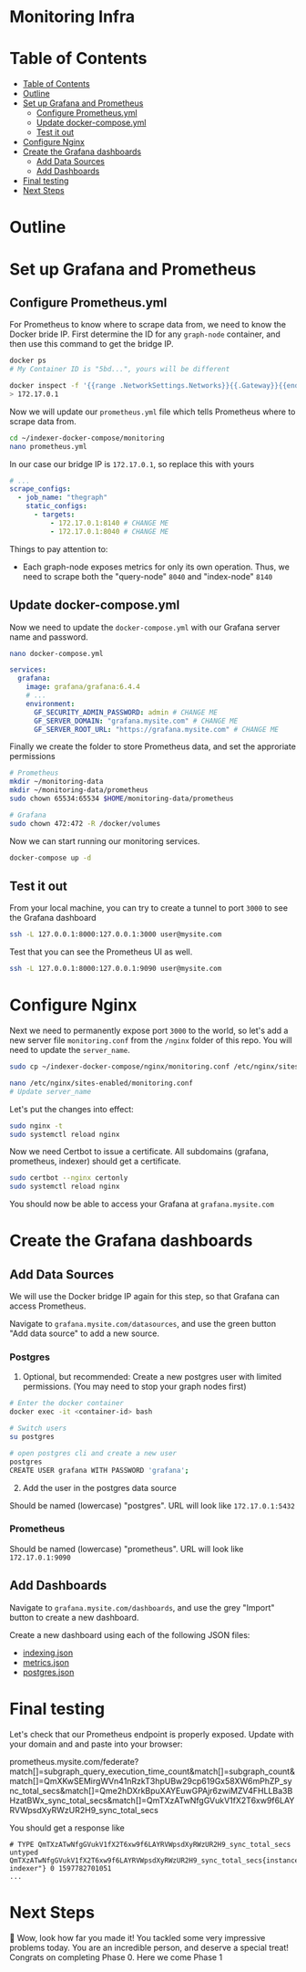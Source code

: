 <h1>Monitoring Infra</h1>

# Table of Contents

<!-- TOC START min:1 max:2 link:true asterisk:false update:true -->
- [Table of Contents](#table-of-contents)
- [Outline](#outline)
- [Set up Grafana and Prometheus](#set-up-grafana-and-prometheus)
  - [Configure Prometheus.yml](#configure-prometheusyml)
  - [Update docker-compose.yml](#update-docker-composeyml)
  - [Test it out](#test-it-out)
- [Configure Nginx](#configure-nginx)
- [Create the Grafana dashboards](#create-the-grafana-dashboards)
  - [Add Data Sources](#add-data-sources)
  - [Add Dashboards](#add-dashboards)
- [Final testing](#final-testing)
- [Next Steps](#next-steps)
<!-- TOC END -->


# Outline

# Set up Grafana and Prometheus

## Configure Prometheus.yml

For Prometheus to know where to scrape data from, we need to know the Docker bride IP. First determine the ID for any `graph-node` container, and then use this command to get the bridge IP.

```bash
docker ps
# My Container ID is "5bd...", yours will be different

docker inspect -f '{{range .NetworkSettings.Networks}}{{.Gateway}}{{end}}' <container-ID>
> 172.17.0.1
```

Now we will update our `prometheus.yml` file which tells Prometheus where to scrape data from.

```bash
cd ~/indexer-docker-compose/monitoring
nano prometheus.yml
```

In our case our bridge IP is `172.17.0.1`, so replace this with yours

```yaml
# ...
scrape_configs:
  - job_name: "thegraph"
    static_configs:
      - targets:
          - 172.17.0.1:8140 # CHANGE ME
          - 172.17.0.1:8040 # CHANGE ME
```

Things to pay attention to:

- Each graph-node exposes metrics for only its own operation. Thus, we need to scrape both the "query-node" `8040` and "index-node" `8140`

## Update docker-compose.yml

Now we need to update the `docker-compose.yml` with our Grafana server name and password.

```bash
nano docker-compose.yml
```

```yaml
services:
  grafana:
    image: grafana/grafana:6.4.4
    # ...
    environment:
      GF_SECURITY_ADMIN_PASSWORD: admin # CHANGE ME
      GF_SERVER_DOMAIN: "grafana.mysite.com" # CHANGE ME
      GF_SERVER_ROOT_URL: "https://grafana.mysite.com" # CHANGE ME
```

Finally we create the folder to store Prometheus data, and set the approriate permissions

```bash
# Prometheus
mkdir ~/monitoring-data
mkdir ~/monitoring-data/prometheus
sudo chown 65534:65534 $HOME/monitoring-data/prometheus

# Grafana
sudo chown 472:472 -R /docker/volumes
```

Now we can start running our monitoring services.

```bash
docker-compose up -d
```

## Test it out

From your local machine, you can try to create a tunnel to port `3000` to see the Grafana dashboard

```bash
ssh -L 127.0.0.1:8000:127.0.0.1:3000 user@mysite.com
```

Test that you can see the Prometheus UI as well.

```bash
ssh -L 127.0.0.1:8000:127.0.0.1:9090 user@mysite.com
```

# Configure Nginx

Next we need to permanently expose port `3000` to the world, so let's add a new server file `monitoring.conf` from the `/nginx` folder of this repo. You will need to update the `server_name`.

```bash
sudo cp ~/indexer-docker-compose/nginx/monitoring.conf /etc/nginx/sites-enabled

nano /etc/nginx/sites-enabled/monitoring.conf
# Update server_name
```

Let's put the changes into effect:

```bash
sudo nginx -t
sudo systemctl reload nginx
```

Now we need Certbot to issue a certificate. All subdomains (grafana, prometheus, indexer) should get a certificate.

```bash
sudo certbot --nginx certonly
sudo systemctl reload nginx
```

You should now be able to access your Grafana at `grafana.mysite.com`

# Create the Grafana dashboards

## Add Data Sources

We will use the Docker bridge IP again for this step, so that Grafana can access Prometheus.

Navigate to `grafana.mysite.com/datasources`, and use the green button "Add data source" to add a new source.

### Postgres

1. Optional, but recommended: Create a new postgres user with limited permissions. (You may need to stop your graph nodes first)

```bash
# Enter the docker container
docker exec -it <container-id> bash

# Switch users
su postgres

# open postgres cli and create a new user
postgres
CREATE USER grafana WITH PASSWORD 'grafana';
```

2. Add the user in the postgres data source

Should be named (lowercase) "postgres". URL will look like `172.17.0.1:5432`

### Prometheus

Should be named (lowercase) "prometheus". URL will look like `172.17.0.1:9090`

## Add Dashboards

Navigate to `grafana.mysite.com/dashboards`, and use the grey "Import" button to create a new dashboard.

Create a new dashboard using each of the following JSON files:

- [indexing.json](https://gist.github.com/pi0neerpat/b4e2efd11531d3b872455fcaaeb06dd8)
- [metrics.json](https://gist.github.com/pi0neerpat/5c469d7ffe850b34c7b245be48f51706)
- [postgres.json](https://gist.github.com/pi0neerpat/9e9e2356b2e7db37e05173e03fa9a662)

# Final testing

Let's check that our Prometheus endpoint is properly exposed. Update with your domain and and paste into your browser:

prometheus.mysite.com/federate?match[]=subgraph_query_execution_time_count&match[]=subgraph_count&match[]=QmXKwSEMirgWVn41nRzkT3hpUBw29cp619Gx58XW6mPhZP_sync_total_secs&match[]=Qme2hDXrkBpuXAYEuwGPAjr6zwiMZV4FHLLBa3BHzatBWx_sync_total_secs&match[]=QmTXzATwNfgGVukV1fX2T6xw9f6LAYRVWpsdXyRWzUR2H9_sync_total_secs

You should get a response like

```
# TYPE QmTXzATwNfgGVukV1fX2T6xw9f6LAYRVWpsdXyRWzUR2H9_sync_total_secs untyped
QmTXzATwNfgGVukV1fX2T6xw9f6LAYRVWpsdXyRWzUR2H9_sync_total_secs{instance="172.17.0.1:8040",job="thegraph-indexer"} 0 1597782701051
...
```

# Next Steps

🥳 Wow, look how far you made it! You tackled some very impressive problems today. You are an incredible person, and deserve a special treat! Congrats on completing Phase 0. Here we come Phase 1
